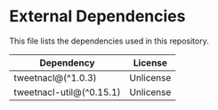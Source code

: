 # External Dependencies

This file lists the dependencies used in this repository.

| Dependency            | License    |
| --------------------- | ---------- |
| tweetnacl@(^1.0.3) | Unlicense |
| tweetnacl-util@(^0.15.1) | Unlicense |
